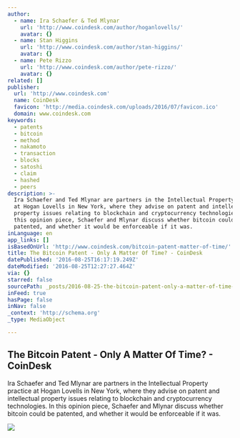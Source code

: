 ```yaml
---
author:
  - name: Ira Schaefer & Ted Mlynar
    url: 'http://www.coindesk.com/author/hoganlovells/'
    avatar: {}
  - name: Stan Higgins
    url: 'http://www.coindesk.com/author/stan-higgins/'
    avatar: {}
  - name: Pete Rizzo
    url: 'http://www.coindesk.com/author/pete-rizzo/'
    avatar: {}
related: []
publisher:
  url: 'http://www.coindesk.com'
  name: CoinDesk
  favicon: 'http://media.coindesk.com/uploads/2016/07/favicon.ico'
  domain: www.coindesk.com
keywords:
  - patents
  - bitcoin
  - method
  - nakamoto
  - transaction
  - blocks
  - satoshi
  - claim
  - hashed
  - peers
description: >-
  Ira Schaefer and Ted Mlynar are partners in the Intellectual Property practice
  at Hogan Lovells in New York, where they advise on patent and intellectual
  property issues relating to blockchain and cryptocurrency technologies. In
  this opinion piece, Schaefer and Mlynar discuss whether bitcoin could be
  patented, and whether it would be enforceable if it was.
inLanguage: en
app_links: []
isBasedOnUrl: 'http://www.coindesk.com/bitcoin-patent-matter-of-time/'
title: The Bitcoin Patent - Only A Matter Of Time? - CoinDesk
datePublished: '2016-08-25T16:17:19.249Z'
dateModified: '2016-08-25T12:27:27.464Z'
via: {}
starred: false
sourcePath: _posts/2016-08-25-the-bitcoin-patent-only-a-matter-of-time-coindesk.md
inFeed: true
hasPage: false
inNav: false
_context: 'http://schema.org'
_type: MediaObject

---
```

<article style=""><h1>The Bitcoin Patent - Only A Matter Of Time? - CoinDesk</h1><p>Ira Schaefer and Ted Mlynar are partners in the Intellectual Property practice at Hogan Lovells in New York, where they advise on patent and intellectual property issues relating to blockchain and cryptocurrency technologies. In this opinion piece, Schaefer and Mlynar discuss whether bitcoin could be patented, and whether it would be enforceable if it was.</p><img src="https://media.coindesk.com/uploads/2016/08/stamp-ink-e1472049577538.jpg" /></article>